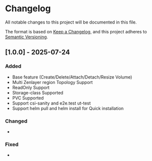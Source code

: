 # Changelog

All notable changes to this project will be documented in this file.

The format is based on [Keep a Changelog](https://keepachangelog.com/en/1.0.0/),
and this project adheres to [Semantic Versioning](https://semver.org/spec/v2.0.0.html).

## [1.0.0] - 2025-07-24
### Added
* Base feature (Create/Delete/Attach/Detach/Resize Volume)
* Multi Zenlayer region Topology Support
* ReadOnly Support
* Storage-class Supported 
* PVC Supported 
* Support csi-sanity and e2e.test ut-test
* Support helm pull and helm install for Quick installation
### Changed
-
### Fixed
- 
